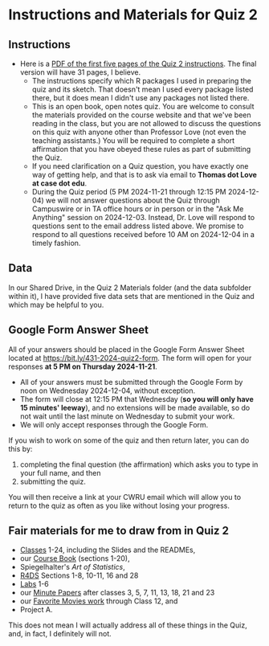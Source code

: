 # Instructions and Materials for Quiz 2

## Instructions

- Here is a [PDF of the first five pages of the Quiz 2 instructions](https://github.com/THOMASELOVE/431-quizzes-2024/blob/main/quiz2/431-2024-quiz2%20-%20INSTRUCTIONS%20ONLY.pdf). The final version will have 31 pages, I believe.
    - The instructions specify which R packages I used in preparing the quiz and its sketch. That doesn't mean I used every package listed there, but it does mean I didn't use any packages not listed there.
    - This is an open book, open notes quiz. You are welcome to consult the materials provided on the course website and that we've been reading in the class, but you are not allowed to discuss the questions on this quiz with anyone other than Professor Love (not even the teaching assistants.) You will be required to complete a short affirmation that you have obeyed these rules as part of submitting the Quiz.
    - If you need clarification on a Quiz question, you have exactly one way of getting help, and that is to ask via email to **Thomas dot Love at case dot edu**.
    - During the Quiz period (5 PM 2024-11-21 through 12:15 PM 2024-12-04) we will not answer questions about the Quiz through Campuswire or in TA office hours or in person or in the "Ask Me Anything" session on 2024-12-03. Instead, Dr. Love will respond to questions sent to the email address listed above. We promise to respond to all questions received before 10 AM on 2024-12-04 in a timely fashion.

## Data

In our Shared Drive, in the Quiz 2 Materials folder (and the data subfolder within it), I have provided five data sets that are mentioned in the Quiz and which may be helpful to you.

## Google Form Answer Sheet

All of your answers should be placed in the Google Form Answer Sheet located at <https://bit.ly/431-2024-quiz2-form>. The form will open for your responses **at 5 PM on Thursday 2024-11-21**.

- All of your answers must be submitted through the Google Form by noon on Wednesday 2024-12-04, without exception.
- The form will close at 12:15 PM that Wednesday (**so you will only have 15 minutes' leeway**), and no extensions will be made available, so do not wait until the last minute on Wednesday to submit your work.
- We will only accept responses through the Google Form.

If you wish to work on some of the quiz and then return later, you can do this by:

1. completing the final question (the affirmation) which asks you to type in your full name, and then
2. submitting the quiz.

You will then receive a link at your CWRU email which will allow you to return to the quiz as often as you like without losing your progress.
  
## Fair materials for me to draw from in Quiz 2

- [Classes](https://github.com/THOMASELOVE/431-classes-2024/tree/main) 1-24, including the Slides and the READMEs,
- our [Course Book](https://thomaselove.github.io/431-book/) (sections 1-20),
- Spiegelhalter's *Art of Statistics*,
- [R4DS](https://r4ds.hadley.nz/) Sections 1-8, 10-11, 16 and 28 
- [Labs](https://github.com/THOMASELOVE/431-labs-2024/blob/main/README.md) 1-6
- our [Minute Papers](https://github.com/THOMASELOVE/431-minute-2024) after classes 3, 5, 7, 11, 13, 18, 21 and 23
- our [Favorite Movies work](https://github.com/THOMASELOVE/431-classes-2024/tree/main/movies) through Class 12, and
- Project A.

This does not mean I will actually address all of these things in the Quiz, and, in fact, I definitely will not.
